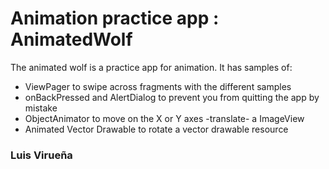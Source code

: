 # Animation practice app : AnimatedWolf
The animated wolf is a practice app for animation. It has samples of:
* ViewPager to swipe across fragments with the different samples
* onBackPressed and AlertDialog to prevent you from quitting the app by mistake
* ObjectAnimator to move on the X or Y axes -translate- a ImageView
* Animated Vector Drawable to rotate a vector drawable resource

### Luis Virueña
